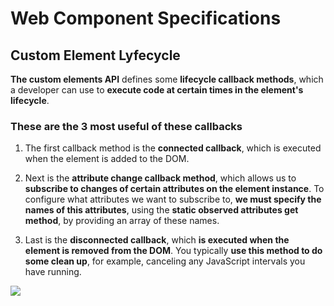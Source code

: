 # **Web Component Specifications**

## **Custom Element Lyfecycle**

**The custom elements API** defines some **lifecycle callback methods**, which a developer can use to **execute code at certain times in the element's lifecycle**. 

### **These are the 3 most useful of these callbacks**

1. The first callback method is the **connected callback**, which is executed when the element is added to the DOM. 

2. Next is the **attribute change callback method**, which allows us to **subscribe to changes of certain attributes on the element instance**.
To configure what attributes we want to subscribe to, **we must specify the names of this attributes**, using the **static observed attributes get method**, 
by providing an array of these names. 

3. Last is the **disconnected callback**, which **is executed when the element is removed from the DOM**. You typically **use this method to do some clean up**, 
for example, canceling any JavaScript intervals you have running. 




<img src="https://media.giphy.com/media/TJm43e3ezO1uEwHSjA/giphy.gif">
